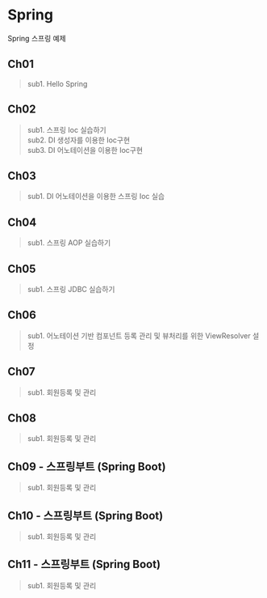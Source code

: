 # Spring
Spring 스프링 예제

## Ch01
> sub1. Hello Spring

## Ch02
> sub1. 스프링 Ioc 실습하기   
> sub2. DI 생성자를 이용한 Ioc구현   
> sub3. DI 어노테이션을 이용한 Ioc구현

## Ch03
> sub1. DI 어노테이션을 이용한 스프링 Ioc 실습

## Ch04
> sub1. 스프링 AOP 실습하기

## Ch05
> sub1. 스프링 JDBC 실습하기

## Ch06
> sub1. 어노테이션 기반 컴포넌트 등록 관리 및 뷰처리를 위한 ViewResolver 설정

## Ch07
> sub1. 회원등록 및 관리

## Ch08
> sub1. 회원등록 및 관리

## Ch09 - 스프링부트 (Spring Boot)
> sub1. 회원등록 및 관리

## Ch10 - 스프링부트 (Spring Boot)
> sub1. 회원등록 및 관리

## Ch11 - 스프링부트 (Spring Boot)
> sub1. 회원등록 및 관리

